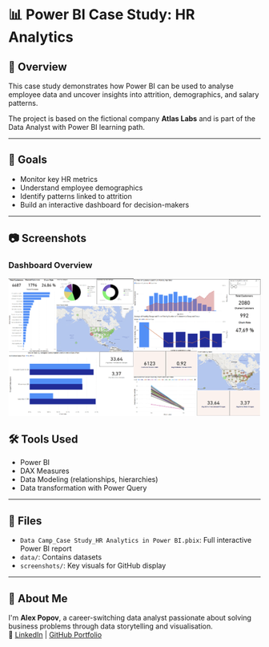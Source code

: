 # 📊 Power BI Case Study: HR Analytics

## 📌 Overview

This case study demonstrates how Power BI can be used to analyse employee data and uncover insights into attrition, demographics, and salary patterns.

The project is based on the fictional company **Atlas Labs** and is part of the Data Analyst with Power BI learning path.

---

## 🎯 Goals

- Monitor key HR metrics
- Understand employee demographics
- Identify patterns linked to attrition
- Build an interactive dashboard for decision-makers

---

## 📷 Screenshots

### Dashboard Overview

![Dashboard](screenshots/HR_Analytics_Dashboard.png)

## 🛠️ Tools Used

- Power BI
- DAX Measures
- Data Modeling (relationships, hierarchies)
- Data transformation with Power Query

---

## 📁 Files

- `Data Camp_Case Study_HR Analytics in Power BI.pbix`: Full interactive Power BI report
- `data/`: Contains datasets
- `screenshots/`: Key visuals for GitHub display

---

## 🙋 About Me

I'm **Alex Popov**, a career-switching data analyst passionate about solving business problems through data storytelling and visualisation.  
🔗 [LinkedIn](https://www.linkedin.com/in/aleksandrpopov88) | [GitHub Portfolio](https://github.com/AlexPopov88)
